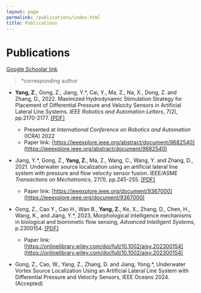 ```yaml
---
layout: page
permalink: /publications/index.html
title: Publications
---
```


# Publications


[Google Schoolar link](https://scholar.google.com/citations?user=n-8n85EAAAAJ&hl=en)

> *corresponding author

- **Yang, Z**., Gong, Z., Jiang, Y.\*, Cai, Y., Ma, Z., Na, X., Dong, Z. and Zhang, D., 2022. Maximized Hydrodynamic Stimulation Strategy for Placement of Differential Pressure and Velocity Sensors in Artificial Lateral Line Systems. *IEEE Robotics and Automation Letters*, 7(2), pp.2170-2177. [[PDF]](/publications/Yang2022.pdf)   
  - Presented at *International Conference on Robotics and Automation* (ICRA) 2022
  - Paper link: 
  [https://ieeexplore.ieee.org/abstract/document/9682540](https://ieeexplore.ieee.org/abstract/document/9682540)

- Jiang, Y.\*, Gong, Z., **Yang, Z**., Ma, Z., Wang, C., Wang, Y. and Zhang, D., 2021. Underwater source localization using an artificial lateral line system with pressure and flow velocity sensor fusion. *IEEE/ASME Transactions on Mechatronics*, 27(1), pp.245-255. [[PDF]](/publications/Jiang2022.pdf) 
  - Paper link: [https://ieeexplore.ieee.org/document/9367000](https://ieeexplore.ieee.org/document/9367000)

- Gong, Z., Cao Y., Cao H., Wan B., **Yang, Z.**, Ke, X., Zhang, D., Chen, H., Wang, K., and Jiang, Y.\*, 2023, Morphological intelligence mechanisms in biological and biomimetic flow sensing, *Advanced Intelligent Systems*, p.2300154. [[PDF]](/publications/Gong2023.pdf) 
  - Paper link: [https://onlinelibrary.wiley.com/doi/full/10.1002/aisy.202300154](https://onlinelibrary.wiley.com/doi/full/10.1002/aisy.202300154)

- Gong, Z., Cao, W., Yang, Z., Zhang, D. and Jiang, Yong.*, Underwater Vortex Source Localization Using an Artificial Lateral Line System with Differential Pressure and Velocity Sensors, IEEE Oceans 2024. (Accepted)
